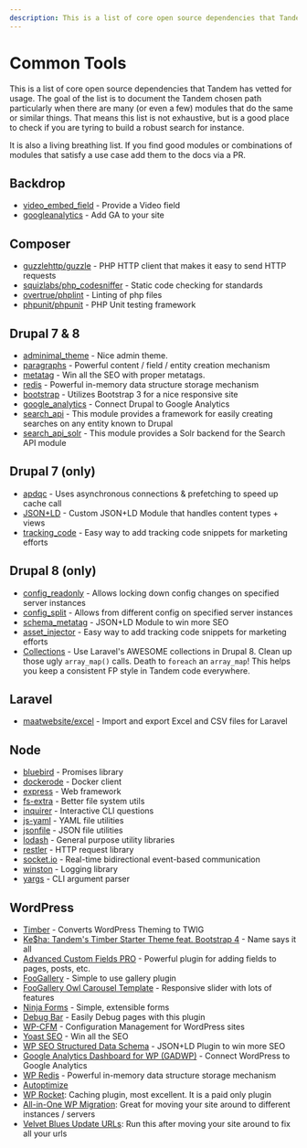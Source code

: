 ```yaml
---
description: This is a list of core open source dependencies that Tandem has vetted for usage
---
```

Common Tools
============

This is a list of core open source dependencies that Tandem has vetted for usage. The goal of the list is to document the Tandem chosen path particularly when there are many (or even a few) modules that do the same or similar things. That means this list is not exhaustive, but is a good place to check if you are tyring to build a robust search for instance.

It is also a living breathing list. If you find good modules or combinations of modules that satisfy a use case add them to the docs via a PR.

Backdrop
--------

* [video_embed_field](https://github.com/backdrop-contrib/video_embed_field) - Provide a Video field
* [googleanalytics](https://github.com/backdrop-contrib/googleanalytics) - Add GA to your site

Composer
--------

* [guzzlehttp/guzzle](http://docs.guzzlephp.org/en/stable/) - PHP HTTP client that makes it easy to send HTTP requests
* [squizlabs/php_codesniffer](https://github.com/squizlabs/php_codesniffer) - Static code checking for standards
* [overtrue/phplint](https://github.com/overtrue/phplint) - Linting of php files
* [phpunit/phpunit](https://github.com/sebastianbergmann/phpunit) - PHP Unit testing framework

Drupal 7 & 8
-------------

* [adminimal_theme](https://www.drupal.org/project/adminimal_theme) - Nice admin theme.
* [paragraphs](https://www.drupal.org/project/paragraphs) - Powerful content / field / entity creation mechanism
* [metatag](https://www.drupal.org/project/metatag) - Win all the SEO with proper metatags.
* [redis](https://www.drupal.org/project/redis) - Powerful in-memory data structure storage mechanism
* [bootstrap](https://www.drupal.org/project/bootstrap) - Utilizes Bootstrap 3 for a nice responsive site
* [google_analytics](https://www.drupal.org/project/google_analytics) - Connect Drupal to Google Analytics
* [search_api](https://www.drupal.org/project/search_api) - This module provides a framework for easily creating searches on any entity known to Drupal
* [search_api_solr](https://www.drupal.org/project/search_api_solr) - This module provides a Solr backend for the Search API module

Drupal 7 (only)
---------------

* [apdqc](https://www.drupal.org/project/apdqc) - Uses asynchronous connections & prefetching to speed up cache call
* [JSON+LD](https://github.com/labboy0276/json_ld) - Custom JSON+LD Module that handles content types + views
* [tracking_code](https://www.drupal.org/project/tracking_code) - Easy way to add tracking code snippets for marketing efforts


Drupal 8 (only)
---------------

* [config_readonly](https://www.drupal.org/project/config_readonly) - Allows locking down config changes on specified server instances
* [config_split](https://www.drupal.org/project/config_split) - Allows from different config on specified server instances
* [schema_metatag](https://www.drupal.org/project/schema_metatag) - JSON+LD Module to win more SEO
* [asset_injector](https://www.drupal.org/project/asset_injector) - Easy way to add tracking code snippets for marketing efforts
* [Collections](https://github.com/tightenco/collect) - Use Laravel's AWESOME collections in Drupal 8. Clean up those ugly `array_map()` calls. Death to `foreach` an `array_map`! This helps you keep a consistent FP style in Tandem code everywhere.

Laravel
-------

* [maatwebsite/excel](https://github.com/Maatwebsite/Laravel-Excel) - Import and export Excel and CSV files for Laravel

Node
----

* [bluebird](http://bluebirdjs.com/docs/getting-started.html) - Promises library
* [dockerode](https://github.com/apocas/dockerode) - Docker client
* [express](https://expressjs.com/) - Web framework
* [fs-extra](https://github.com/jprichardson/node-fs-extra) - Better file system utils
* [inquirer](https://www.npmjs.com/package/inquirer) - Interactive CLI questions
* [js-yaml](https://www.npmjs.com/package/js-yaml) - YAML file utilities
* [jsonfile](https://github.com/jprichardson/node-jsonfile) - JSON file utilities
* [lodash](https://lodash.com/docs) - General purpose utility libraries
* [restler](https://github.com/danwrong/restler) - HTTP request library
* [socket.io](https://github.com/socketio/socket.io) - Real-time bidirectional event-based communication
* [winston](https://github.com/winstonjs/winston) - Logging library
* [yargs](https://github.com/yargs/yargs) - CLI argument parser

WordPress
---------

* [Timber](https://github.com/timber/timber) - Converts WordPress Theming to TWIG
* [Ke$ha: Tandem's Timber Starter Theme feat. Bootstrap 4](https://github.com/thinktandem/kesha) - Name says it all
* [Advanced Custom Fields PRO](https://www.advancedcustomfields.com/pro/) - Powerful plugin for adding fields to pages, posts, etc.
* [FooGallery](https://wordpress.org/plugins/foogallery/) - Simple to use gallery plugin
* [FooGallery Owl Carousel Template](https://wordpress.org/plugins/foogallery-owl-carousel-template/) - Responsive slider with lots of features
* [Ninja Forms](https://wordpress.org/plugins/ninja-forms/) - Simple, extensible forms
* [Debug Bar](https://wordpress.org/plugins/debug-bar/) - Easily Debug pages with this plugin
* [WP-CFM](https://wordpress.org/plugins/wp-cfm/) - Configuration Management for WordPress sites
* [Yoast SEO](https://wordpress.org/plugins/wordpress-seo/) - Win all the SEO
* [WP SEO Structured Data Schema](https://wordpress.org/plugins/wp-seo-structured-data-schema/) - JSON+LD Plugin to win more SEO
* [Google Analytics Dashboard for WP (GADWP)](https://wordpress.org/plugins/google-analytics-dashboard-for-wp/)  - Connect WordPress to Google Analytics
* [WP Redis](https://wordpress.org/plugins/wp-redis) - Powerful in-memory data structure storage mechanism
* [Autoptimize](https://wordpress.org/plugins/autoptimize/)
* [WP Rocket](https://wp-rocket.me/): Caching plugin, most excellent. It is a paid only plugin
* [All-in-One WP Migration](https://wordpress.org/plugins/all-in-one-wp-migration/): Great for moving your site around to different instances / servers
* [Velvet Blues Update URLs](https://wordpress.org/plugins/velvet-blues-update-urls/): Run this after moving your site around to fix all your urls
